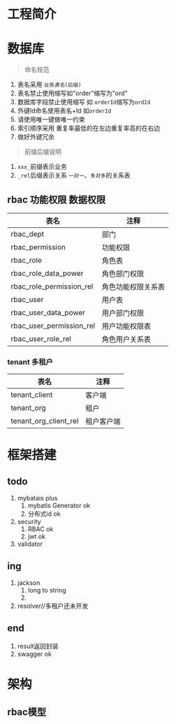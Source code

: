 # 工程简介

# 数据库

> 命名规范    
1. 表名采用 ``业务``_``表名``_``(后缀)``
2. 表名禁止使用缩写如"order"缩写为"ord"
3. 数据库字段禁止使用缩写 如 ```orderId```缩写为```ordId```
4. 外键Id命名使用表名+Id 如```orderId```
5. 请使用唯一键做唯一约束
6. 索引顺序采用 重复率最低的在左边重复率高的在右边
7. 做好外键冗余


> 前缀后缀说明

1. ``xxx_``前缀表示业务   
2. ``_rel``后缀表示关系 ``一对一``、``多对多``的关系表


## rbac 功能权限 数据权限

| 表名                     | 注释               | 
| ------------------------ | ------------------ | 
| rbac_dept                | 部门               |  
| rbac_permission          | 功能权限           |
| rbac_role                | 角色表             |
| rbac_role_data_power     | 角色部门权限       |
| rbac_role_permission_rel | 角色功能权限关系表 |
| rbac_user                | 用户表             |
| rbac_user_data_power     | 用户部门权限       |
| rbac_user_permission_rel | 用户功能权限表     |
| rbac_user_role_rel       | 角色用户关系表     |

### tenant 多租户

| 表名                  | 注释       | 
| --------------------- | ---------- | 
| tenant_client         | 客户端     |
| tenant_org            | 租户       |
| tenant_org_client_rel | 租户客户端 |


# 框架搭建
## todo

1. mybatais plus
    1. mybatis Generator   ok
    2. 分布式id   ok
3. security
   1. RBAC  ok
   2. jwt   ok
4. validator


## ing
1. jackson
    1. long to string
    2. 
2. resolver//多租户还未开发

## end
1. result返回封装
2. swagger  ok


# 架构
## rbac模型
